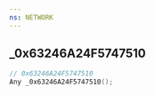```yaml
---
ns: NETWORK
---
```

## _0x63246A24F5747510

```c
// 0x63246A24F5747510
Any _0x63246A24F5747510();
```

